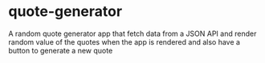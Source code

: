 # quote-generator
A random quote generator app that fetch data from a JSON API and render random value of the quotes when the app is rendered and also have a button to generate a new quote

